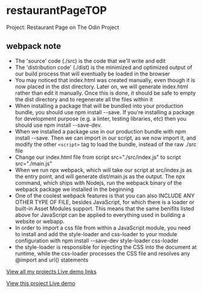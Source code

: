 # restaurantPageTOP

Project: Restaurant Page on The Odin Project

## webpack note

- The 'source' code (./src) is the code that we'll write and edit
- The 'distribution code' (./dist) is the minimized and optimized output of our build process that will eventually be loaded in the browser
- You may noticed that index.html was created manually, even though it is now placed in the dist directory. Later on, we will generate index.html rather than edit it manually. Once this is done, it should be safe to empty the dist directory and to regenerate all the files within it
- When installing a package that will be bundled into your production bundle, you should use npm install --save. If you're installing a package for development purpose (e.g. a linter, testing libraries, etc) then you should use npm install --save-dev.
- When we installed a package use in our production bundle with npm install --save. Then we can import in our script, as we now import it, and modify the other `<script>` tag to load the bundle, instead of the raw ./src file
- Change our index.html file from script src="./src/index.js" to script src="./main.js"
- When we run npx webpack, which will take our script at src/index.js as the entry point, and will generate dist/main.js as the output. The npx command, which ships with Nodejs, run the webpack binary of the webpack package we installed in the beginning
- One of the coolest webpack features is that you can also INCLUDE ANY OTHER TYPE OF FILE, besides JavaScript, for which there is a loader or built-in Asset Modules support. This means that the same benifits listed above for JavaScript can be applied to everything used in building a website or webapp.
- In order to import a css file from within a JavaScript module, you need to install and add the style-loader and css-loader to your module configuration with npm install --save-dev style-loader css-loader
- the style-loader is responsible for injecting the CSS into the document at runtime, while the css-loader processes the CSS file and resolves any @import and url() statements

[View all my projects Live demo links](https://minhhoccode111.github.io/allProjectssLiveDemo/)

[View this project Live demo](https://minhhoccode111.github.io/restaurantPageTOP/)
